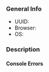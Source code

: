 [//]: # (Before logging this issue, please contact site administrators from "Report a Bug" in the Habitica website's Help menu. If a GitHub issue is needed, staff will let you know and will most likely log one on your behalf. It is recommended that you don't create a new issue unless advised to.)

[//]: # (Bugs in the mobile apps can be reported via Menu > About > Support.)

[//]: # (If you have a feature request, use "Help > Request a Feature", not GitHub.)

[//]: # (For more guidelines see https://github.com/HabitRPG/habitica/issues/2760)

[//]: # (Fill out relevant information - UUID is found from the Habitica website at User Icon > Settings > API)
### General Info
  * UUID:
  * Browser:
  * OS:

### Description
[//]: # (Describe bug in detail here. Include screenshots if helpful.)

#### Console Errors
[//]: # (Include any JavaScript console errors here.)
